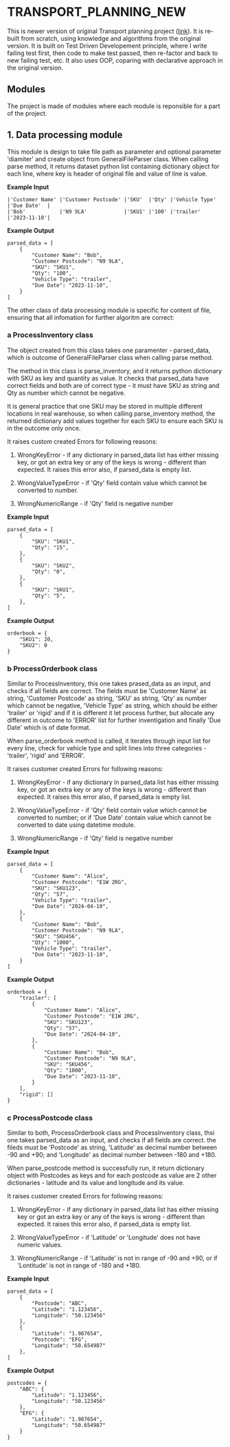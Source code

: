 # TRANSPORT_PLANNING_NEW

This is newer version of original Transport planning project ([link](https://github.com/StefanGlova/transport-planning)). It is re-built from scratch, using knowledge and algorithms from the original version. It is built on Test Driven Developement principle, where I write failing test first, then code to make test passed, then re-factor and back to new failing test, etc. It also uses OOP, coparing with declarative approach in the original version.

## Modules

The project is made of modules where each module is reponsible for a part of the project.

## 1. Data processing module

This module is design to take file path as parameter and optional parameter 'diamiter' and create object from GeneralFileParser class. When calling parse method, it returns dataset python list containing dictionary object for each line, where key is header of original file and value of line is value.

**Example Input**

```
|'Customer Name' |'Customer Postcode' |'SKU'  |'Qty' |'Vehicle Type' |'Due Date'  |
|'Bob'           |'N9 9LA'            |'SKU1' |'100' |'trailer'      |'2023-11-10'|
```

**Example Output**

```
parsed_data = [
    {
        "Customer Name": "Bob",
        "Customer Postcode": "N9 9LA",
        "SKU": "SKU1",
        "Qty": "100",
        "Vehicle Type": "trailer",
        "Due Date": "2023-11-10",
    }
]
```

The other class of data processing module is specific for content of file, ensuring that all infomation for further algoritm are correct:

### a ProcessInventory class

The object created from this class takes one paramenter - parsed_data, which is outcome of GeneralFileParser class when calling parse method.

The method in this class is parse_inventory, and it returns python dictionary with SKU as key and quantity as value. It checks that parsed_data have correct fields and both are of correct type - it must have SKU as string and Qty as number which cannot be negative.

It is general practice that one SKU may be stored in multiple different locations in real warehouse, so when calling parse_inventory method, the returned dictionary add values together for each SKU to ensure each SKU is in the outcome only once.

It raises custom created Errors for following reasons:

1. WrongKeyError - if any dictionary in parsed_data list has either missing key, or got an extra key or any of the keys is wrong - different than expected. It raises this error also, if parsed_data is empty list.

2. WrongValueTypeError - if 'Qty' field contain value which cannot be converted to number.

3. WrongNumericRange - if 'Qty' field is negative number

**Example Input**

```
parsed_data = [
    {
        "SKU": "SKU1",
        "Qty": "15",
    },
    {
        "SKU": "SKU2",
        "Qty": "0",
    },
    {
        "SKU": "SKU1",
        "Qty": "5",
    },
]
```

**Example Output**

```
orderbook = {
    "SKU1": 20,
    "SKU2": 0
}
```

### b ProcessOrderbook class

Similar to ProcessInventory, this one takes prased_data as an input, and checks if all fields are correct. The fields must be 'Customer Name' as string, 'Customer Postcode' as string, 'SKU' as string, 'Qty' as number which cannot be negative, 'Vehicle Type' as string, which should be either 'trailer' or 'rigid' and if it is different it let process further, but allocate any different in outcome to 'ERROR' list for further inventigation and finally 'Due Date' which is of date format.

When parse_orderbook method is called, it iterates through input list for every line, check for vehicle type and split lines into three categories - 'trailer', 'rigid' and 'ERROR'.

It raises customer created Errors for following reasons:

1. WrongKeyError - if any dictionary in parsed_data list has either missing key, or got an extra key or any of the keys is wrong - different than expected. It raises this error also, if parsed_data is empty list.

2. WrongValueTypeError - if 'Qty' field contain value which cannot be converted to number; or if 'Due Date' contain value which cannot be converted to date using datetime module.

3. WrongNumericRange - if 'Qty' field is negative number

**Example Input**

```
parsed_data = [
    {
        "Customer Name": "Alice",
        "Customer Postcode": "E1W 2RG",
        "SKU": "SKU123",
        "Qty": "57",
        "Vehicle Type": "trailer",
        "Due Date": "2024-04-10",
    },
    {
        "Customer Name": "Bob",
        "Customer Postcode": "N9 9LA",
        "SKU": "SKU456",
        "Qty": "1000",
        "Vehicle Type": "trailer",
        "Due Date": "2023-11-10",
    }
]
```

**Example Output**

```
orderbook = {
    "trailer": [
        {
            "Customer Name": "Alice",
            "Customer Postcode": "E1W 2RG",
            "SKU": "SKU123",
            "Qty": "57",
            "Due Date": "2024-04-10",
        },
        {
            "Customer Name": "Bob",
            "Customer Postcode": "N9 9LA",
            "SKU": "SKU456",
            "Qty": "1000",
            "Due Date": "2023-11-10",
        }
    ],
    "rigid": []
}
```

### c ProcessPostcode class

Similar to both, ProcessOrderbook class and ProcessInventory class, thsi one takes parsed_data as an input, and checks if all fields are correct. the fileds must be 'Postcode' as string, 'Latitude' as decimal number between -90 and +90; and 'Longitude' as decimal number between -180 and +180.

When parse_postcode method is successfully run, it return dictionary object with Postcodes as keys and for each postcode as value are 2 other dictionaries - latitude and its value and longitude and its value.

It raises customer created Errors for following reasons:

1. WrongKeyError - if any dictionary in parsed_data list has either missing key or got an extra key or any of the keys is wrong - different than expected. It raises this error also, if parsed_data is empty list.

2. WrongValueTypeError - if 'Latitude' or 'Longitude' does not have numeric values.

3. WrongNumericRange - if 'Latitude' is not in range of -90 and +90, or if 'Lontitude' is not in range of -180 and +180.

**Example Input**

```
parsed_data = [
    {
        "Postcode": "ABC",
        "Latitude": "1.123456",
        "Longitude": "50.123456"
    },
    {
        "Latitude": "1.987654",
        "Postcode": "EFG",
        "Longitude": "50.654987"
    },
]
```

**Example Output**

```
postcodes = {
    "ABC": {
        "Latitude": "1.123456",
        "Longitude": "50.123456"
    },
    "EFG": {
        "Latitude": "1.987654",
        "Longitude": "50.654987"
    }
}

```
